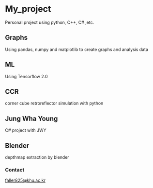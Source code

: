 # My_project
Personal project using python, C++, C# ,etc.


## Graphs
Using pandas, numpy and matplotlib to create graphs and analysis data

## ML
Using Tensorflow 2.0

## CCR
corner cube retroreflector simulation with python

## Jung Wha Young
C# project with JWY

## Blender
depthmap extraction by blender


### Contact
faller825@khu.ac.kr

